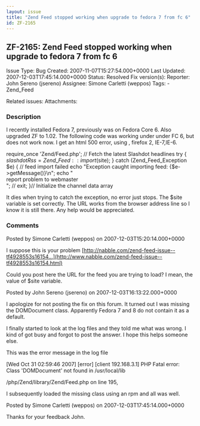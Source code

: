 ```yaml
---
layout: issue
title: "Zend Feed stopped working when upgrade to fedora 7 from fc 6"
id: ZF-2165
---
```


ZF-2165: Zend Feed stopped working when upgrade to fedora 7 from fc 6
---------------------------------------------------------------------

 Issue Type: Bug Created: 2007-11-07T15:27:54.000+0000 Last Updated: 2007-12-03T17:45:14.000+0000 Status: Resolved Fix version(s): 
 Reporter:  John Sereno (jsereno)  Assignee:  Simone Carletti (weppos)  Tags: - Zend\_Feed
 
 Related issues: 
 Attachments: 
### Description

I recently installed Fedora 7, previously was on Fedora Core 6. Also upgraded ZF to 1.02. The following code was working under under FC 6, but does not work now. I get an html 500 error, using , firefox 2, IE-7,IE-6.

require\_once 'Zend/Feed.php'; // Fetch the latest Slashdot headlines try { $slashdotRss = Zend\_Feed::import($site); } catch (Zend\_Feed\_Exception $e) { // feed import failed echo "Exception caught importing feed: {$e->getMessage()}\\n"; echo "  
report problem to webmaster  
"; // exit; }// Initialize the channel data array

It dies when trying to catch the exception, no error just stops. The $site variable is set correctly. The URL works from the browser address line so I know it is still there. Any help would be appreciated.

 

 

### Comments

Posted by Simone Carletti (weppos) on 2007-12-03T15:20:14.000+0000

I suppose this is your problem [http://nabble.com/zend-feed-issue--tf4928553s16154…](http://www.nabble.com/zend-feed-issue--tf4928553s16154.html)

Could you post here the URL for the feed you are trying to load? I mean, the value of $site variable.

 

 

Posted by John Sereno (jsereno) on 2007-12-03T16:13:22.000+0000

I apologize for not posting the fix on this forum. It turned out I was missing the DOMDocument class. Apparently Fedora 7 and 8 do not contain it as a default.

I finally started to look at the log files and they told me what was wrong. I kind of got busy and forgot to post the answer. I hope this helps someone else.

This was the error message in the log file

[Wed Oct 31 02:59:46 2007] [error] [client 192.168.3.1] PHP Fatal error: Class 'DOMDocument' not found in /usr/local/lib

/php/Zend/library/Zend/Feed.php on line 195,

I subsequently loaded the missing class using an rpm and all was well.

 

 

Posted by Simone Carletti (weppos) on 2007-12-03T17:45:14.000+0000

Thanks for your feedback John.

 

 